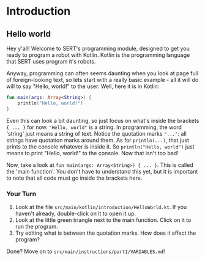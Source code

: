 # Introduction
## Hello world

Hey y'all! Welcome to SERT's programming module, designed to get you ready to program a robot
with Kotlin. Kotlin is the programming language that SERT uses program it's robots.

Anyway, programming can often seems daunting when you look at page full of foreign-looking text,
so lets start with a really basic example - all it will do will to say "Hello, world!" to the user.
Well, here it is in Kotlin:

```kotlin
fun main(args: Array<String>) {
    println("Hello, world!")
}
```

Even this can look a bit daunting, so just focus on what's inside the brackets `{ ... }` for now.
`"Hello, world"` is a string. In programming, the word 'string' just means a string of text. Notice
 the quotation marks `"..."`: all strings have quotation marks around them. As for `println(...)`, 
 that just prints to the console whatever is inside it. So `println("Hello, world")` just means to
 print "Hello, world!" to the console. Now that isn't too bad!

Now, take a look at `fun main(args: Array<String>) { ... }`. This is called the 'main function'. You 
don't have to understand this yet, but it is important to note that all code must go inside the 
brackets here.

### Your Turn

1. Look at the file `src/main/kotlin/introduction/HelloWorld.kt`. If you haven't already, 
double-click on it to open it up.
2. Look at the little green triangle next to the main function. Click on it to run the program.
3. Try editing what is between the quotation marks. How does it affect the program?

Done? Move on to `src/main/instructions/part1/VARIABLES.md`!
